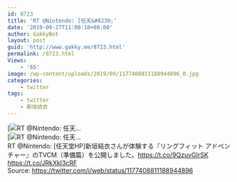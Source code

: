 ```yaml
---
id: 8723
title: 'RT @Nintendo: [任天&#8230;'
date: '2019-09-27T11:00:10+08:00'
author: GakkyBot
layout: post
guid: 'http://www.gakky.me/8723.html'
permalink: /8723.html
Views:
    - '65'
image: /wp-content/uploads/2019/09/1177408811188944896_0.jpg
categories:
    - twitter
tags:
    - twitter
    - 新垣结衣
---
```


[![RT @Nintendo: [任天...](http://www.yui-aragaki.org/wp-content/uploads/2019/09/1177408811188944896_0.jpg)](http://www.yui-aragaki.org/wp-content/uploads/2019/09/1177408811188944896_0.jpg)  
[![RT @Nintendo: [任天...](http://www.yui-aragaki.org/wp-content/uploads/2019/09/1177408811188944896_1.jpg)](http://www.yui-aragaki.org/wp-content/uploads/2019/09/1177408811188944896_1.jpg)  
RT @Nintendo: \[任天堂HP\]新垣結衣さんが体験する『リングフィット アドベンチャー』のTVCM（準備篇）を公開しました。https://t.co/9QzuvGIrSK https://t.co/JRkXkI3cRF  
Source: <https://twitter.com/i/web/status/1177408811188944896>